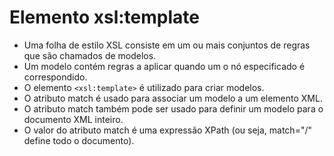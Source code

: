 # Elemento xsl:template

- Uma folha de estilo XSL consiste em um ou mais conjuntos de regras que são chamados de modelos.
- Um modelo contém regras a aplicar quando um o nó especificado é correspondido.
- O elemento ```<xsl:template>``` é utilizado para criar modelos.
- O atributo match é usado para associar um modelo a um elemento XML.
- O atributo match também pode ser usado para definir um modelo para o documento XML inteiro.
- O valor do atributo match é uma expressão XPath (ou seja, match="/" define todo o documento).